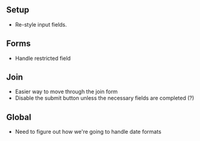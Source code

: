 ## Setup

* Re-style input fields.

## Forms

* Handle restricted field

## Join

* Easier way to move through the join form
* Disable the submit button unless the necessary fields are completed (?)

## Global

* Need to figure out how we're going to handle date formats